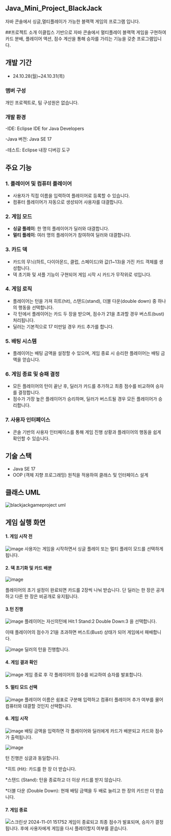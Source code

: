 ## Java_Mini_Project_BlackJack
자바 콘솔에서 싱글,멀티플레이가 가능한 블랙잭 게임의 프로그램 입니다.

##프로젝트 소개
이클립스 기반으로 자바 콘솔에서 멀티플레이 블랙잭 게임을 구현하여 카드 분배, 플레이어 액션, 점수 계산을 통해 승자를 가리는 기능을 갖춘 프로그램입니다.

## 개발 기간
* 24.10.28(월)~24.10.31(목)

### 맴버 구성
개인 프로젝트로, 팀 구성원은 없습니다.

### 개발 환경
-IDE: Eclipse IDE for Java Developers


-Java 버전: Java SE 17


-테스트: Eclipse 내장 디버깅 도구



## 주요 기능

### 1. 플레이어 및 컴퓨터 플레이어
- 사용자가 직접 이름을 입력하여 플레이어로 등록할 수 있습니다.
- 컴퓨터 플레이어가 자동으로 생성되어 사용자를 대결합니다.

### 2. 게임 모드
- **싱글 플레이**: 한 명의 플레이어가 딜러와 대결합니다.
- **멀티 플레이**: 여러 명의 플레이어가 참여하여 딜러와 대결합니다.

### 3. 카드 덱
- 카드의 무늬(하트, 다이아몬드, 클럽, 스페이드)와 값(1~13)을 가진 카드 객체를 생성합니다.
- 덱 초기화 및 셔플 기능이 구현되어 게임 시작 시 카드가 무작위로 섞입니다.

### 4. 게임 로직
- 플레이어는 턴을 가져 히트(hit), 스탠드(stand), 더블 다운(double down) 중 하나의 행동을 선택합니다.
- 각 턴에서 플레이어는 카드 두 장을 받으며, 점수가 21을 초과할 경우 버스트(bust) 처리됩니다.
- 딜러는 기본적으로 17 미만일 경우 카드 추가를 합니다.

### 5. 배팅 시스템
- 플레이어는 배팅 금액을 설정할 수 있으며, 게임 종료 시 승리한 플레이어는 배팅 금액을 얻습니다.

### 6. 게임 종료 및 승패 결정
- 모든 플레이어의 턴이 끝난 후, 딜러가 카드를 추가하고 최종 점수를 비교하여 승자를 결정합니다.
- 점수가 가장 높은 플레이어가 승리하며, 딜러가 버스트될 경우 모든 플레이어가 승리합니다.

### 7. 사용자 인터페이스
- 콘솔 기반의 사용자 인터페이스를 통해 게임 진행 상황과 플레이어의 행동을 쉽게 확인할 수 있습니다.

## 기술 스택
- Java SE 17
- OOP (객체 지향 프로그래밍) 원칙을 적용하여 클래스 및 인터페이스 설계

## 클래스 UML
![blackjackgameproject uml](https://github.com/user-attachments/assets/6858a814-9186-439f-97df-793428665b68)


## 게임 실행 화면

#### 1. 게임 시작 전 


![image](https://github.com/user-attachments/assets/d43395aa-7c55-49a8-8907-0eebb86955c2)
사용자는 게임을 시작하면서 싱글 플레이 또는 멀티 플레이 모드를 선택하게 됩니다.

#### 2. 덱 초기화 및 카드 배분
![image](https://github.com/user-attachments/assets/009cf832-2c44-44f4-8016-53e88fa4504e)

플레이어의 초기 설정이 완료되면 카드를 2장씩 나눠 받습니다. 단 딜러는 한 장은 공개하고 다른 한 장은 비공개로 유지됩니다.

#### 3.턴 진행
![image](https://github.com/user-attachments/assets/53995a13-be2d-4beb-863e-0733a4464c3e)
플레이어는 자신의턴에 Hit:1 Stand:2 Double Down:3 을 선택합니다.

이때 플레이어의 점수가 21을 초과하면 버스트(Bust) 상태가 되어 게임에서 패배합니다.

![image](https://github.com/user-attachments/assets/bf32b9ce-cd27-430e-8bd0-7b44bec4dee9)
딜러의 턴을 진행합니다.

#### 4. 게임 결과 확인
![image](https://github.com/user-attachments/assets/825c9d42-4902-4940-9ecb-49845216bf2a)
게임 종료 후 각 플레이어의 점수를 비교하여 승자를 발표합니다.

#### 5. 멀티 모드 선택
![image](https://github.com/user-attachments/assets/be5dd609-4045-4cbb-8f2d-53fd04bd60b8)
플레이어 이름은 쉼표로 구분해 입력하고 컴퓨터 플레이어 추가 여부를 물어 컴퓨터와 대결할 것인지 선택합니다.

#### 6. 게임 시작
![image](https://github.com/user-attachments/assets/2213a9dd-4b9c-418a-a0c0-0c22ffbb54ce)
배팅 금액을 입력하면 각 플레이어와 딜러에게 카드가 배분되고 카드와 점수가 출력됩니다.

![image](https://github.com/user-attachments/assets/8cb85576-89c2-4e1c-a021-e7a61101ff03)

턴 진행은 싱글과 동일합니다.


*히트 (Hit): 카드를 한 장 더 받습니다.

*스탠드 (Stand): 턴을 종료하고 더 이상 카드를 받지 않습니다.

*더블 다운 (Double Down): 현재 배팅 금액을 두 배로 늘리고 한 장의 카드만 더 받습니다.
#### 7. 게임 종료
![스크린샷 2024-11-01 151752](https://github.com/user-attachments/assets/ed3c4ec5-91ad-49eb-a4d4-78dd680bbe18)
게임이 종료되고 최종 점수가 발표되며, 승자가 결정됩니다. 후에 사용자에게 게임을 다시 플레이할지 여부를 묻습니다.
